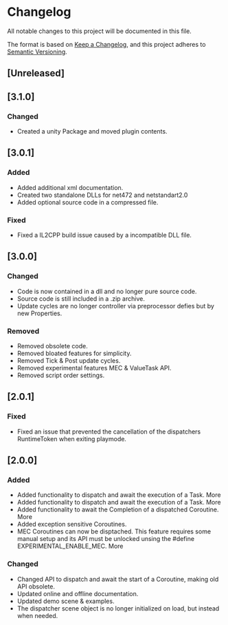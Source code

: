 # Changelog
All notable changes to this project will be documented in this file.

The format is based on [Keep a Changelog](https://keepachangelog.com/en/1.0.0/),
and this project adheres to [Semantic Versioning](https://semver.org/spec/v2.0.0.html).

## [Unreleased]

## [3.1.0]
### Changed
- Created a unity Package and moved plugin contents. 

## [3.0.1]
### Added
- Added additional xml documentation.
- Created two standalone DLLs for net472 and netstandart2.0
- Added optional source code in a compressed file.

### Fixed
- Fixed a IL2CPP build issue caused by a incompatible DLL file.

## [3.0.0]
### Changed
- Code is now contained in a dll and no longer pure source code.
- Source code is still included in a .zip archive.
- Update cycles are no longer controller via preprocessor defies but by new Properties.

### Removed
- Removed obsolete code.
- Removed bloated features for simplicity.
- Removed Tick & Post update cycles.
- Removed experimental features MEC & ValueTask API.
- Removed script order settings.

## [2.0.1]
### Fixed
- Fixed an issue that prevented the cancellation of the dispatchers RuntimeToken when exiting playmode.

## [2.0.0]
### Added
- Added functionality to dispatch and await the execution of a Task. More
- Added functionality to dispatch and await the execution of a  Task<TResult>. More
- Added functionality to await the Completion of a dispatched Coroutine. More
- Added exception sensitive Coroutines.
- MEC Coroutines can now be disptached. This feature requires some manual setup and its API must be unlocked unsing the #define EXPERIMENTAL_ENABLE_MEC. More

### Changed
- Changed API to dispatch and await the start of a Coroutine, making old API obsolete.
- Updated online and offline documentation.
- Updated demo scene & examples.
- The dispatcher scene object is no longer initialized on load, but instead when needed.
